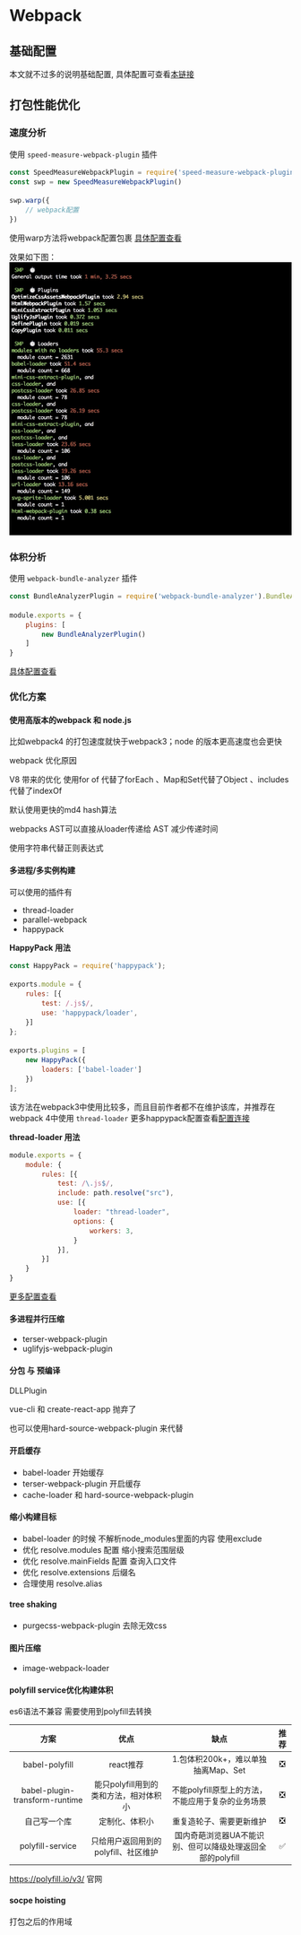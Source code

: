 # Webpack

## 基础配置

本文就不过多的说明基础配置, 具体配置可查看[本链接](https://github.com/lewisYe/react-cli)

## 打包性能优化

### 速度分析

使用 `speed-measure-webpack-plugin` 插件

``` javascript
const SpeedMeasureWebpackPlugin = require('speed-measure-webpack-plugin')
const swp = new SpeedMeasureWebpackPlugin()

swp.warp({
    // webpack配置
})
```

使用warp方法将webpack配置包裹 [具体配置查看](https://www.npmjs.com/package/speed-measure-webpack-plugin)

效果如下图：
![](./images/smp.png)

### 体积分析

使用 `webpack-bundle-analyzer` 插件

``` javascript
const BundleAnalyzerPlugin = require('webpack-bundle-analyzer').BundleAnalyzerPlugin;

module.exports = {
    plugins: [
        new BundleAnalyzerPlugin()
    ]
}
```

[具体配置查看](https://www.npmjs.com/package/webpack-bundle-analyzer)

###  优化方案

#### 使用高版本的webpack 和 node.js

比如webpack4 的打包速度就快于webpack3；node 的版本更高速度也会更快

webpack 优化原因

V8 带来的优化 使用for of 代替了forEach 、Map和Set代替了Object 、includes代替了indexOf

默认使用更快的md4 hash算法

webpacks AST可以直接从loader传递给 AST 减少传递时间

使用字符串代替正则表达式

#### 多进程/多实例构建

可以使用的插件有

* thread-loader
* parallel-webpack
* happypack

**HappyPack 用法**

``` javascript
const HappyPack = require('happypack');

exports.module = {
    rules: [{
        test: /.js$/,
        use: 'happypack/loader',
    }]
};

exports.plugins = [
    new HappyPack({
        loaders: ['babel-loader']
    })
];
```

该方法在webpack3中使用比较多，而且目前作者都不在维护该库，并推荐在webpack 4中使用 `thread-loader` 更多happypack配置查看[配置连接](https://www.npmjs.com/package/happypack)

**thread-loader 用法**

``` javascript
module.exports = {
    module: {
        rules: [{
            test: /\.js$/,
            include: path.resolve("src"),
            use: [{
                loader: "thread-loader",
                options: {
                    workers: 3,
                }
            }],
        }]
    }
}
```

[更多配置查看](https://www.npmjs.com/package/thread-loader)

#### 多进程并行压缩

* terser-webpack-plugin
* uglifyjs-webpack-plugin

#### 分包 与 预编译

DLLPlugin

vue-cli 和 create-react-app 抛弃了

也可以使用hard-source-webpack-plugin 来代替

#### 开启缓存

* babel-loader 开始缓存
* terser-webpack-plugin 开启缓存
* cache-loader 和 hard-source-webpack-plugin

#### 缩小构建目标

* babel-loader 的时候 不解析node_modules里面的内容 使用exclude
* 优化 resolve.modules 配置 缩小搜索范围层级
* 优化 resolve.mainFields 配置 查询入口文件
* 优化 resolve.extensions 后缀名
* 合理使用 resolve.alias

#### tree shaking 

* purgecss-webpack-plugin 去除无效css

#### 图片压缩

* image-webpack-loader

#### polyfill service优化构建体积

es6语法不兼容 需要使用到polyfill去转换

|方案|优点|缺点|推荐|
|:-:|:-:|:-:|:-:|
|babel-polyfill|react推荐|1.包体积200k+，难以单独抽离Map、Set|❎|
|babel-plugin-transform-runtime|能只polyfill用到的类和方法，相对体积小|不能polyfill原型上的方法，不能应用于复杂的业务场景|❎|
|自己写一个库|定制化、体积小|重复造轮子、需要更新维护|❎|
|polyfill-service|只给用户返回用到的polyfill、社区维护|国内奇葩浏览器UA不能识别、但可以降级处理返回全部的polyfill|✅|


https://polyfill.io/v3/ 官网

#### socpe hoisting

打包之后的作用域